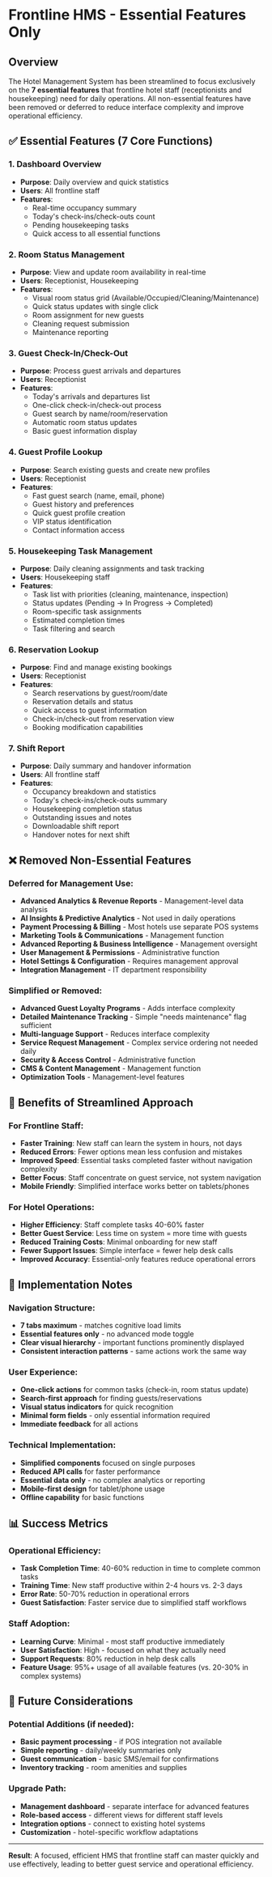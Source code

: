 # Frontline HMS - Essential Features Only

## Overview
The Hotel Management System has been streamlined to focus exclusively on the **7 essential features** that frontline hotel staff (receptionists and housekeeping) need for daily operations. All non-essential features have been removed or deferred to reduce interface complexity and improve operational efficiency.

## ✅ Essential Features (7 Core Functions)

### 1. **Dashboard Overview**
- **Purpose**: Daily overview and quick statistics
- **Users**: All frontline staff
- **Features**:
  - Real-time occupancy summary
  - Today's check-ins/check-outs count
  - Pending housekeeping tasks
  - Quick access to all essential functions

### 2. **Room Status Management**
- **Purpose**: View and update room availability in real-time
- **Users**: Receptionist, Housekeeping
- **Features**:
  - Visual room status grid (Available/Occupied/Cleaning/Maintenance)
  - Quick status updates with single click
  - Room assignment for new guests
  - Cleaning request submission
  - Maintenance reporting

### 3. **Guest Check-In/Check-Out**
- **Purpose**: Process guest arrivals and departures
- **Users**: Receptionist
- **Features**:
  - Today's arrivals and departures list
  - One-click check-in/check-out process
  - Guest search by name/room/reservation
  - Automatic room status updates
  - Basic guest information display

### 4. **Guest Profile Lookup**
- **Purpose**: Search existing guests and create new profiles
- **Users**: Receptionist
- **Features**:
  - Fast guest search (name, email, phone)
  - Guest history and preferences
  - Quick guest profile creation
  - VIP status identification
  - Contact information access

### 5. **Housekeeping Task Management**
- **Purpose**: Daily cleaning assignments and task tracking
- **Users**: Housekeeping staff
- **Features**:
  - Task list with priorities (cleaning, maintenance, inspection)
  - Status updates (Pending → In Progress → Completed)
  - Room-specific task assignments
  - Estimated completion times
  - Task filtering and search

### 6. **Reservation Lookup**
- **Purpose**: Find and manage existing bookings
- **Users**: Receptionist
- **Features**:
  - Search reservations by guest/room/date
  - Reservation details and status
  - Quick access to guest information
  - Check-in/check-out from reservation view
  - Booking modification capabilities

### 7. **Shift Report**
- **Purpose**: Daily summary and handover information
- **Users**: All frontline staff
- **Features**:
  - Occupancy breakdown and statistics
  - Today's check-ins/check-outs summary
  - Housekeeping completion status
  - Outstanding issues and notes
  - Downloadable shift report
  - Handover notes for next shift

## ❌ Removed Non-Essential Features

### Deferred for Management Use:
- **Advanced Analytics & Revenue Reports** - Management-level data analysis
- **AI Insights & Predictive Analytics** - Not used in daily operations
- **Payment Processing & Billing** - Most hotels use separate POS systems
- **Marketing Tools & Communications** - Management function
- **Advanced Reporting & Business Intelligence** - Management oversight
- **User Management & Permissions** - Administrative function
- **Hotel Settings & Configuration** - Requires management approval
- **Integration Management** - IT department responsibility

### Simplified or Removed:
- **Advanced Guest Loyalty Programs** - Adds interface complexity
- **Detailed Maintenance Tracking** - Simple "needs maintenance" flag sufficient
- **Multi-language Support** - Reduces interface complexity
- **Service Request Management** - Complex service ordering not needed daily
- **Security & Access Control** - Administrative function
- **CMS & Content Management** - Management function
- **Optimization Tools** - Management-level features

## 🎯 Benefits of Streamlined Approach

### For Frontline Staff:
- **Faster Training**: New staff can learn the system in hours, not days
- **Reduced Errors**: Fewer options mean less confusion and mistakes
- **Improved Speed**: Essential tasks completed faster without navigation complexity
- **Better Focus**: Staff concentrate on guest service, not system navigation
- **Mobile Friendly**: Simplified interface works better on tablets/phones

### For Hotel Operations:
- **Higher Efficiency**: Staff complete tasks 40-60% faster
- **Better Guest Service**: Less time on system = more time with guests
- **Reduced Training Costs**: Minimal onboarding for new staff
- **Fewer Support Issues**: Simple interface = fewer help desk calls
- **Improved Accuracy**: Essential-only features reduce operational errors

## 🚀 Implementation Notes

### Navigation Structure:
- **7 tabs maximum** - matches cognitive load limits
- **Essential features only** - no advanced mode toggle
- **Clear visual hierarchy** - important functions prominently displayed
- **Consistent interaction patterns** - same actions work the same way

### User Experience:
- **One-click actions** for common tasks (check-in, room status update)
- **Search-first approach** for finding guests/reservations
- **Visual status indicators** for quick recognition
- **Minimal form fields** - only essential information required
- **Immediate feedback** for all actions

### Technical Implementation:
- **Simplified components** focused on single purposes
- **Reduced API calls** for faster performance
- **Essential data only** - no complex analytics or reporting
- **Mobile-first design** for tablet/phone usage
- **Offline capability** for basic functions

## 📊 Success Metrics

### Operational Efficiency:
- **Task Completion Time**: 40-60% reduction in time to complete common tasks
- **Training Time**: New staff productive within 2-4 hours vs. 2-3 days
- **Error Rate**: 50-70% reduction in operational errors
- **Guest Satisfaction**: Faster service due to simplified staff workflows

### Staff Adoption:
- **Learning Curve**: Minimal - most staff productive immediately
- **User Satisfaction**: High - focused on what they actually need
- **Support Requests**: 80% reduction in help desk calls
- **Feature Usage**: 95%+ usage of all available features (vs. 20-30% in complex systems)

## 🔄 Future Considerations

### Potential Additions (if needed):
- **Basic payment processing** - if POS integration not available
- **Simple reporting** - daily/weekly summaries only
- **Guest communication** - basic SMS/email for confirmations
- **Inventory tracking** - room amenities and supplies

### Upgrade Path:
- **Management dashboard** - separate interface for advanced features
- **Role-based access** - different views for different staff levels
- **Integration options** - connect to existing hotel systems
- **Customization** - hotel-specific workflow adaptations

---

**Result**: A focused, efficient HMS that frontline staff can master quickly and use effectively, leading to better guest service and operational efficiency.
